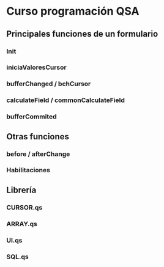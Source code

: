 # Curso programación QSA

## Principales funciones de un formulario

### Init

### iniciaValoresCursor

### bufferChanged / bchCursor

### calculateField / commonCalculateField

### bufferCommited

## Otras funciones

### before / afterChange

### Habilitaciones

## Librería

### CURSOR.qs

### ARRAY.qs

### UI.qs

### SQL.qs


